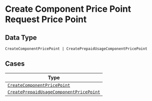 
# Create Component Price Point Request Price Point

## Data Type

`CreateComponentPricePoint | CreatePrepaidUsageComponentPricePoint`

## Cases

| Type |
|  --- |
| [`CreateComponentPricePoint`](../../../doc/models/create-component-price-point.md) |
| [`CreatePrepaidUsageComponentPricePoint`](../../../doc/models/create-prepaid-usage-component-price-point.md) |


